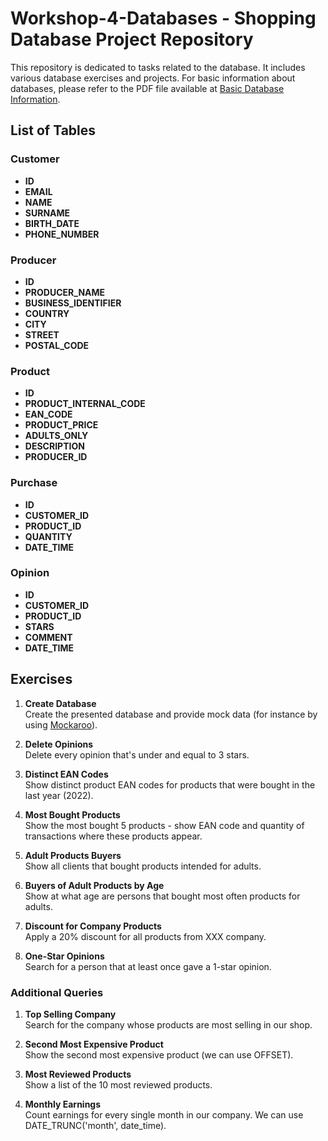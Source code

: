 # Workshop-4-Databases - Shopping Database Project Repository

This repository is dedicated to tasks related to the database. It includes various database exercises and projects. For basic information about databases, please refer to the PDF file available at [Basic Database Information](https://github.com/MichalBialek01/Workshop-4---Database-/blob/main/Bazy_danych.pdf).

## List of Tables

### Customer
- **ID**
- **EMAIL**
- **NAME**
- **SURNAME**
- **BIRTH_DATE**
- **PHONE_NUMBER**

### Producer
- **ID**
- **PRODUCER_NAME**
- **BUSINESS_IDENTIFIER**
- **COUNTRY**
- **CITY**
- **STREET**
- **POSTAL_CODE**

### Product
- **ID**
- **PRODUCT_INTERNAL_CODE**
- **EAN_CODE**
- **PRODUCT_PRICE**
- **ADULTS_ONLY**
- **DESCRIPTION**
- **PRODUCER_ID**

### Purchase
- **ID**
- **CUSTOMER_ID**
- **PRODUCT_ID**
- **QUANTITY**
- **DATE_TIME**

### Opinion
- **ID**
- **CUSTOMER_ID**
- **PRODUCT_ID**
- **STARS**
- **COMMENT**
- **DATE_TIME**

## Exercises

1. **Create Database**  
   Create the presented database and provide mock data (for instance by using [Mockaroo](http://mockaroo.com)).

2. **Delete Opinions**  
   Delete every opinion that's under and equal to 3 stars.

3. **Distinct EAN Codes**  
   Show distinct product EAN codes for products that were bought in the last year (2022).

4. **Most Bought Products**  
   Show the most bought 5 products - show EAN code and quantity of transactions where these products appear.

5. **Adult Products Buyers**  
   Show all clients that bought products intended for adults.

6. **Buyers of Adult Products by Age**  
   Show at what age are persons that bought most often products for adults.

7. **Discount for Company Products**  
   Apply a 20% discount for all products from XXX company.

8. **One-Star Opinions**  
   Search for a person that at least once gave a 1-star opinion.

### Additional Queries

1. **Top Selling Company**  
   Search for the company whose products are most selling in our shop.

2. **Second Most Expensive Product**  
   Show the second most expensive product (we can use OFFSET).

3. **Most Reviewed Products**  
   Show a list of the 10 most reviewed products.

4. **Monthly Earnings**  
   Count earnings for every single month in our company. We can use DATE_TRUNC('month', date_time).
